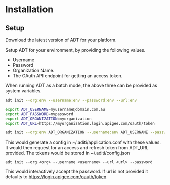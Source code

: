 # Installation

## Setup

Download the latest version of ADT for your platform. 

Setup ADT for your environment, by providing the following values.

- Username 
- Password
- Organization Name.
- The OAuth API endpoint for getting an access token.


When running ADT as a batch mode, the above three can be provided as system variables.


```sh
adt init --org:env --username:env --password:env --url:env
```


```sh
export ADT_USERNAME=myusername@domain.com.au
export ADT_PASSWORD=mypassword
export ADT_ORGANIZATION=myorganization
export ADT_URL=https://myorganization.login.apigee.com/oauth/token

adt init --org:env ADT_ORGANIZATION --username:env ADT_USERNAME --password:env ADT_USERNAME --url:env ADT_URL
```


This would generate a config  in ~/.aditi/application.conf with these values. It would then request for an access and refresh token from ADT_URL provided. The tokens would be stored in ~/.aditi/config.json

```
adt init --org <org> --username <username> --url <url> --password
```

This would interactively accept the password. If url is not provided it defaults to https://login.apigee.com/oauth/token




